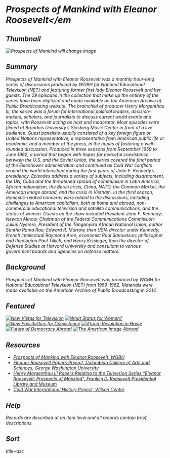 # <em>Prospects of Mankind with Eleanor Roosevelt</em

## Thumbnail

![<em>Prospects of Mankind</em>](https://s3.amazonaws.com/americanarchive.org/special-collections/WSRE_1000.jpg "Prospects of Mankind") will change image

## Summary

<em>Prospects of Mankind with Eleanor Roosevelt</em> was a monthly hour-long series of discussions produced by WGBH for National Educational Television (NET) and featuring former first lady Eleanor Roosevelt and her guests. The 29 episodes in the collection that make up the entirety of the series have been digitized and made available on the American Archive of Public Broadcasting website. The brainchild of producer Henry Morgenthau III, the series was a forum for international political leaders, decision-makers, scholars, and journalists to discuss current world events and topics, with Roosevelt acting as host and moderator. Most episodes were filmed at Brandeis University’s Slosberg Music Center in front of a live audience. Guest panelists usually consisted of a key foreign figure or United Nations representative, a representative from American public life or academia, and a member of the press, in the hopes of fostering a well-rounded discussion. Produced in three seasons from September 1959 to June 1962, a period that began with hopes for peaceful coexistence between the U.S. and the Soviet Union, the series covered the final period of the Eisenhower administration and continued as Cold War conflicts around the world intensified during the first years of John F. Kennedy’s presidency. Episodes address a variety of subjects, including disarmament, the UN, Cuba and the threatened spread of communism in Latin America, African nationalism, the Berlin crisis, China, NATO, the Common Market, the American image abroad, and the crisis in Vietnam. In the third season, domestic-related concerns were added to the discussions, including challenges to American capitalism, both at home and abroad, non-commercial educational television and satellite communications, and the status of women. Guests on the show included President John F. Kennedy; Newton Minow, Chairman of the Federal Communications Commission; Julius Nyerere, President of the Tanganyika African National Union; author Santha Rama Rau; Edward R. Murrow, then USIA director under Kennedy; French intellectual Raymond Aron; economist Paul Samuelson; philosopher and theologian Paul Tillich; and Henry Kissinger, then the director of Defense Studies at Harvard University and consultant to various government boards and agencies on defense matters. 

## Background

<em>Prospects of Mankind with Eleanor Roosevelt</em> was produced by WGBH for National Educational Television (NET) from 1959-1962. Materials were made available on the American Archive of Public Broadcasting in 2014.

## Featured

[![New Vistas for Television](https://s3.amazonaws.com/americanarchive.org/special-collections/cpb-aacip_15-451g1x4f.jpg)](/catalog/cpb-aacip-15-451g1x4f)
[![What Status for Women?](https://s3.amazonaws.com/americanarchive.org/special-collections/cpb-aacip_15-057cr5nc5k.jpg)](/catalog/cpb-aacip_15-057cr5nc5k)
[![New Possibilities for Coexistence](https://s3.amazonaws.com/americanarchive.org/special-collections/cpb-aacip_15-51vdnr5h.jpg)](/catalog/cpb-aacip_15-51vdnr5h)
[![Africa: Revolution in Haste](https://s3.amazonaws.com/americanarchive.org/special-collections/cpb-aacip_15-09w0w2sd.jpg)](/catalog/cpb-aacip_15-09w0w2sd)
[![Future of Democracy Abroad](https://s3.amazonaws.com/americanarchive.org/special-collections/cpb-aacip_15-21ghxcpv.jpg)](/catalog/cpb-aacip_15-21ghxcpv)
 [![The American Image Abroad](https://s3.amazonaws.com/americanarchive.org/special-collections/cpb-aacip_15-17crjp1w.jpg)](/catalog/cpb-aacip_15-17crjp1w)

## Resources

- [<em>Prospects of Mankind with Eleanor Roosevelt</em>, WGBH](https://www.pbs.org/wgbh/americanexperience/features/eleanor-prospects-mankind-eleanor-roosevelt/)
- [Eleanor Roosevelt Papers Project, Columbian College of Arts and Sciences, George Washington University](https://erpapers.columbian.gwu.edu/)
- [Henry Morgenthau III Papers Relating to the Television Series “Eleanor Roosevelt: Prospects of Mankind”, Franklin D. Roosevelt Presidential Library and Museum](http://www.fdrlibrary.marist.edu/archives/collections/franklin/index.php?p=collections/findingaid&id=158&q=&rootcontentid=120461)
- [Cold War International History Project, Wilson Center](https://www.wilsoncenter.org/program/cold-war-international-history-project)

## Help

Records are described at an item level and all records contain brief descriptions.

## Sort

title+asc


